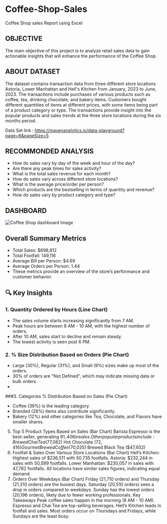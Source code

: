 # Coffee-Shop-Sales

Coffee Shop sales Report using Excel

## OBJECTIVE
The main objective of this project is to analyze retail sales data to gain actionable insights that will enhance the performance of the Coffee Shop.

## ABOUT DATASET
The dataset contains transaction data from three different store locations Astoria, Lower Manhattan and Hell's Kitchen from January, 2023 to June, 2023. The transactions include purchases of various products such as coffee, tea, drinking chocolate, and bakery items. Customers bought different quantities of items at different prices, with some items being part of a product category or type. The transactions provide insight into the popular products and sales trends at the three store locations during the six months period.

Data Set link :  https://mavenanalytics.io/data-playground?page=6&pageSize=5

## RECOMMONDED ANALYSIS
* How do sales vary by day of the week and hour of the day?
* Are there any peak times for sales activity?
* What is the total sales revenue for each month?
* How do sales vary across different store locations?
* What is the average price/order per person?
* Which products are the bestselling in terms of quantity and revenue?
* How do sales vary by product category and type?

## DASHBOARD
![Coffee Shop dashboard Image](https://github.com/rupeshkr-in/Coffee-Shop-Sales_Dashboard/blob/main/coffee_shop_sales_dashboard.png)

## Overall Summary Metrics
- Total Sales: $698,812
- Total Footfall: 149,116
- Average Bill per Person: $4.69
- Average Orders per Person: 1.44
- These metrics provide an overview of the store’s performance and customer behavior.


## 🔍 Key Insights
### 1. Quantity Ordered by Hours (Line Chart)
* The sales volume starts increasing significantly from 7 AM.
* Peak hours are between 8 AM - 10 AM, with the highest number of orders.
* After 10 AM, sales start to decline and remain steady.
* The lowest activity is seen post 6 PM.
### 2. % Size Distribution Based on Orders (Pie Chart)
* Large (30%), Regular (31%), and Small (9%) sizes make up most of the orders.
* 30% of orders are "Not Defined", which may indicate missing data or bulk orders.
* 
###3. Categories % Distribution Based on Sales (Pie Chart)

* Coffee (39%) is the leading category.
* Branded (28%) items also contribute significantly.
* Bakery (12%) and other categories like Tea, Chocolate, and Flavors have smaller shares.
5. Top 5 Product Types Based on Sales (Bar Chart)
Barista Espresso is the best-seller, generating $91,406 in sales.
Other popular products include:
Brewed Chai Tea ($77,082)
Hot Chocolate ($72,416)
Gourmet Brewed Coffee ($70,035)
Brewed Black Tea ($47,932)
6. Footfall & Sales Over Various Store Locations (Bar Chart)
Hell’s Kitchen: Highest sales of $236,511 with 50,735 footfalls.
Astoria: $232,244 in sales with 50,599 footfalls.
Lower Manhattan: $230,057 in sales with 47,782 footfalls. All locations have similar sales figures, indicating equal demand.
7. Orders Over Weekdays (Bar Chart)
Friday (21,710 orders) and Thursday (21,310 orders) are the busiest days.
Saturday (20,510 orders) sees a drop in orders compared to weekdays.
Sunday has the lowest orders (20,196 orders), likely due to fewer working professionals.
Key Takeaways
Peak coffee sales happen in the morning (8 AM - 10 AM).
Espresso and Chai Tea are top-selling beverages.
Hell’s Kitchen leads in footfall and sales.
Most orders occur on Thursdays and Fridays, while Sundays are the least busy.
